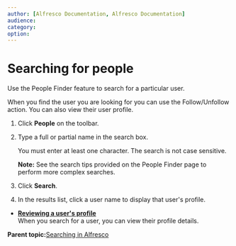 ```yaml
---
author: [Alfresco Documentation, Alfresco Documentation]
audience: 
category: 
option: 
---
```


# Searching for people

Use the People Finder feature to search for a particular user.

When you find the user you are looking for you can use the Follow/Unfollow action. You can also view their user profile.

1.  Click **People** on the toolbar.

2.  Type a full or partial name in the search box.

    You must enter at least one character. The search is not case sensitive.

    **Note:** See the search tips provided on the People Finder page to perform more complex searches.

3.  Click **Search**.

4.  In the results list, click a user name to display that user's profile.


-   **[Reviewing a user's profile](../concepts/people-intro.md)**  
When you search for a user, you can view their profile details.

**Parent topic:**[Searching in Alfresco](../concepts/searches.md)

